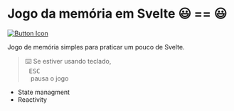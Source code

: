 # Jogo da memória em Svelte 😃 == 😃

[![Button Icon]][Link] 

Jogo de memória simples para praticar um pouco de Svelte.

>⌨️ Se estiver usando teclado, <kbd> <br> ESC <br> </kbd> pausa o jogo


- State managment 
- Reactivity


[Button Icon]: https://img.shields.io/badge/ACESSAR-memoria.gabes.dev-blue
[Link]: https://memoria.gabes.dev/ 'Jogo da memória'
